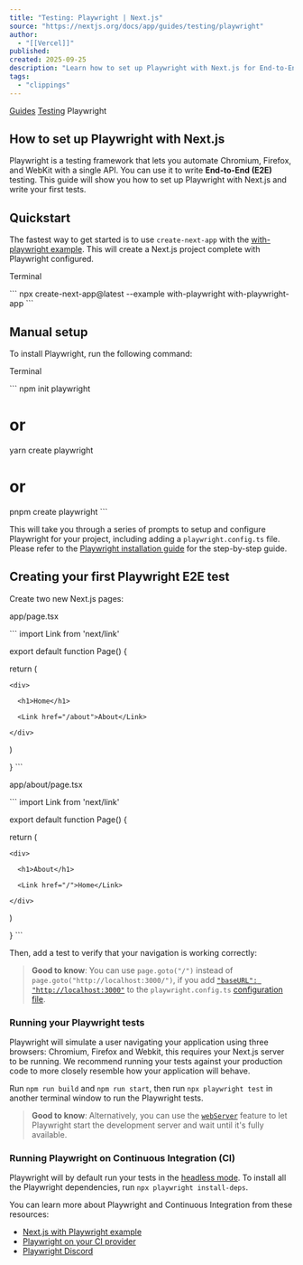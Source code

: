 ```yaml
---
title: "Testing: Playwright | Next.js"
source: "https://nextjs.org/docs/app/guides/testing/playwright"
author:
  - "[[Vercel]]"
published:
created: 2025-09-25
description: "Learn how to set up Playwright with Next.js for End-to-End (E2E) Testing."
tags:
  - "clippings"
---
```

[Guides](https://nextjs.org/docs/app/guides) [Testing](https://nextjs.org/docs/app/guides/testing) Playwright

## How to set up Playwright with Next.js

Playwright is a testing framework that lets you automate Chromium, Firefox, and WebKit with a single API. You can use it to write **End-to-End (E2E)** testing. This guide will show you how to set up Playwright with Next.js and write your first tests.

## Quickstart

The fastest way to get started is to use `create-next-app` with the [with-playwright example](https://github.com/vercel/next.js/tree/canary/examples/with-playwright). This will create a Next.js project complete with Playwright configured.

Terminal

\`\`\`
npx create-next-app@latest --example with-playwright with-playwright-app
\`\`\`

## Manual setup

To install Playwright, run the following command:

Terminal

\`\`\`
npm init playwright

# or

yarn create playwright

# or

pnpm create playwright
\`\`\`

This will take you through a series of prompts to setup and configure Playwright for your project, including adding a `playwright.config.ts` file. Please refer to the [Playwright installation guide](https://playwright.dev/docs/intro#installation) for the step-by-step guide.

## Creating your first Playwright E2E test

Create two new Next.js pages:

app/page.tsx

\`\`\`
import Link from 'next/link'

 

export default function Page() {

  return (

    <div>

      <h1>Home</h1>

      <Link href="/about">About</Link>

    </div>

  )

}
\`\`\`

app/about/page.tsx

\`\`\`
import Link from 'next/link'

 

export default function Page() {

  return (

    <div>

      <h1>About</h1>

      <Link href="/">Home</Link>

    </div>

  )

}
\`\`\`

Then, add a test to verify that your navigation is working correctly:

> **Good to know**: You can use `page.goto("/")` instead of `page.goto("http://localhost:3000/")`, if you add [`"baseURL": "http://localhost:3000"`](https://playwright.dev/docs/api/class-testoptions#test-options-base-url) to the `playwright.config.ts` [configuration file](https://playwright.dev/docs/test-configuration).

### Running your Playwright tests

Playwright will simulate a user navigating your application using three browsers: Chromium, Firefox and Webkit, this requires your Next.js server to be running. We recommend running your tests against your production code to more closely resemble how your application will behave.

Run `npm run build` and `npm run start`, then run `npx playwright test` in another terminal window to run the Playwright tests.

> **Good to know**: Alternatively, you can use the [`webServer`](https://playwright.dev/docs/test-webserver/) feature to let Playwright start the development server and wait until it's fully available.

### Running Playwright on Continuous Integration (CI)

Playwright will by default run your tests in the [headless mode](https://playwright.dev/docs/ci#running-headed). To install all the Playwright dependencies, run `npx playwright install-deps`.

You can learn more about Playwright and Continuous Integration from these resources:

- [Next.js with Playwright example](https://github.com/vercel/next.js/tree/canary/examples/with-playwright)
- [Playwright on your CI provider](https://playwright.dev/docs/ci)
- [Playwright Discord](https://discord.com/invite/playwright-807756831384403968)

